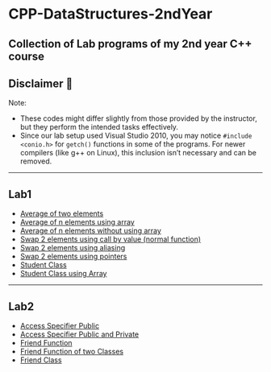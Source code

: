 # CPP-DataStructures-2ndYear
Collection of Lab programs of my 2nd year C++ course
---
## Disclaimer 📌
Note: 
- These codes might differ slightly from those provided by the instructor, but they perform the intended tasks effectively. 
- Since our lab setup used Visual Studio 2010, you may notice 
    `#include <conio.h>` for `getch()` functions in some of the programs. 
    For newer compilers (like g++ on Linux), this inclusion isn’t necessary and can be removed.

---
## Lab1 
- [Average of two elements](./LAB1/average_of_two.cpp)
- [Average of n elements using array](./LAB1/average_n_array.cpp)
- [Average of n elements without using array](./LAB1/average_n.cpp)
- [Swap 2 elements using call by value (normal function)](./LAB1/swap_call_by_value.cpp)
- [Swap 2 elements using aliasing](./LAB1/swap_aliasing.cpp)
- [Swap 2 elements using pointers](./LAB1/swap_pointers.cpp)
- [Student Class](./LAB1/student.cpp)
- [Student Class using Array](./LAB1/student_array.cpp)
---
## Lab2
- [Access Specifier Public](./LAB2/acess_specifier_public.cpp)
- [Access Specifier Public and Private](./LAB2/acess_specifier_public_private.cpp)
- [Friend Function](./LAB2/friend_function.cpp)
- [Friend Function of two Classes](./LAB2/friend_function_of_two_classes.cpp)
- [Friend Class](./LAB2/friend_class.cpp)
